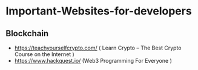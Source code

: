 # Important-Websites-for-developers
## Blockchain
- https://teachyourselfcrypto.com/ ( Learn Crypto – The Best Crypto Course on the Internet )
- https://www.hackquest.io/ (Web3 Programming For Everyone )
